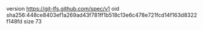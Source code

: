 version https://git-lfs.github.com/spec/v1
oid sha256:448ce8403ef1a269ad43f781ff1b518c13e6c478e721fcd14f163d8322f148fd
size 73
